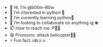 - 👋 Hi, I’m @b00m-B0w
- 👀 I’m interested in python 🐍
- 🌱 I’m currently learning python🐍
- 💞️ I’m looking to collaborate on anything ig ♚
- 📫 How to reach me <NO> :P🥲🥲
- 😄 Pronouns: attack helicopter🔫🔫
- ⚡ Fun fact: idk⚔️⚔️

<!---
b00m-B0w/b00m-B0w is a ✨ special ✨ repository because its `README.md` (this file) appears on your GitHub profile.
You can click the Preview link to take a look at your changes.
--->
